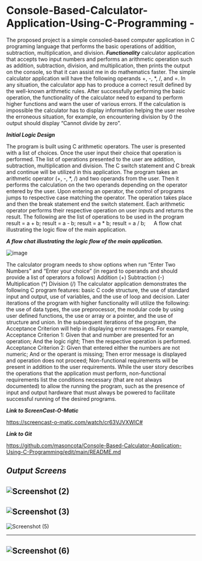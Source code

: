 # Console-Based-Calculator-Application-Using-C-Programming -
The proposed project is a simple consoled-based computer application in C programing language that performs the basic operations of addition, subtraction, multiplication, and division. 
***Functionality***
calculator application that accepts two input numbers and performs an arithmetic operation such as addition, subtraction, division, and multiplication, then prints the output on the console, so that it can assist me in do mathematics faster. The simple calculator application will have the following operands +, -, *, /, and =. In any situation, the calculator app has to produce a correct result defined by the well-known arithmetic rules. 
After successfully performing the basic operation, the functionality of the calculator need to expand to perform higher functions and warn the user of various errors. If the calculation is impossible the calculator has to display information helping the user resolve the erroneous situation, for example, on encountering division by 0 the output should display “Cannot divide by zero”. 


***Initial Logic Design***


The program is built using C arithmetic operators. The user is presented with a list of choices. Once the user input their choice that operation is performed. The list of operations presented to the user are addition, subtraction, multiplication and division. The C switch statement and C break and continue will be utilized in this application. The program takes an arithmetic operator (+, -, *, /) and two operands from the user. Then it performs the calculation on the two operands depending on the operator entered by the user. Upon entering an operator, the control of programs jumps to respective case matching the operator. The operation takes place and then the break statement end the switch statement. 
Each arithmetic operator performs their respective operation on user inputs and returns the result.
The following are the list of operations to be used in the program
result = a + b; 
result = a - b; 
result = a * b; 
result = a / b; 
  
A flow chat illustrating the logic flow of the main application.

***A flow chat illustrating the logic flow of the main application.***

![image](https://user-images.githubusercontent.com/92959412/138376362-5f640fb9-99b7-4819-8f43-971fb3708c15.png)


 The calculator program needs to show options when run 
“Enter Two Numbers” and 
“Enter your choice” (in regard to operands and should provide a list of operators a follows) Addition (+)
Subtraction (-)
Multiplication (*)
Division (/)
The calculator application demonstrates the following C program features: basic C code structure, the use of standard input and output, use of variables, and the use of loop and decision. Later iterations of the program with higher functionality will utilize the following: the use of data types, the use preprocessor, the modular code by using user defined functions, the use or array or a pointer, and the use of structure and union. 
In the subsequent iterations of the program, the Acceptance Criterion will help in displaying error messages. For example, 
Acceptance Criterion 1: 
Given that and number are presented for an operation; 
And the logic right; 
Then the respective operation is performed. 
Acceptance Criterion 2: 
Given that entered either the numbers are not numeric;
And or the operant is missing; 
Then error message is displayed and operation does not proceed;
Non-functional requirements will be present in addition to the user requirements. While the user story describes the operations that the application must perform, non-functional requirements list the conditions necessary (that are not always documented) to allow the running the program, such as the presence of input and output hardware that must always be powered to facilitate successful running of the desired programs.  


***Link to ScreenCast-O-Matic***

https://screencast-o-matic.com/watch/cr63VJVXWIC#

***Link to Git***

https://github.com/masoncota/Console-Based-Calculator-Application-Using-C-Programming/edit/main/README.md


***Output Screens***
----------------
![Screenshot (2)](https://user-images.githubusercontent.com/92959412/138377790-a81a3e77-7134-482f-9803-bedad9f2ad69.png)
----------------
![Screenshot (3)](https://user-images.githubusercontent.com/92959412/138377810-aa5ad9b3-78c0-4610-85d0-3aecd4824eb1.png)
----------------
![Screenshot (5)](https://user-images.githubusercontent.com/92959412/138377834-25eb0e97-63ac-4c7b-932a-edb2f3679920.png)

---------------

![Screenshot (6)](https://user-images.githubusercontent.com/92959412/138377749-6b73e2b5-42a2-479f-9652-157ea203d3fe.png)
---------------



